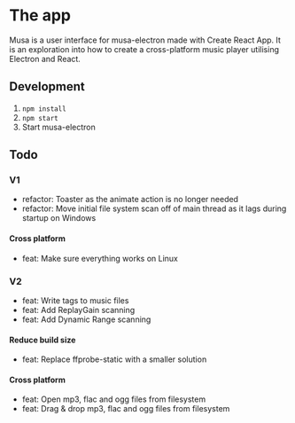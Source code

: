 # The app

Musa is a user interface for musa-electron made with Create React App.
It is an exploration into how to create a cross-platform music player
utilising Electron and React.

## Development

1. `npm install`
2. `npm start`
3. Start musa-electron

## Todo

### V1

- refactor: Toaster as the animate action is no longer needed
- refactor: Move initial file system scan off of main thread as it lags during startup on Windows

#### Cross platform

- feat: Make sure everything works on Linux

### V2

- feat: Write tags to music files
- feat: Add ReplayGain scanning
- feat: Add Dynamic Range scanning

#### Reduce build size

- feat: Replace ffprobe-static with a smaller solution

#### Cross platform

- feat: Open mp3, flac and ogg files from filesystem
- feat: Drag & drop mp3, flac and ogg files from filesystem

